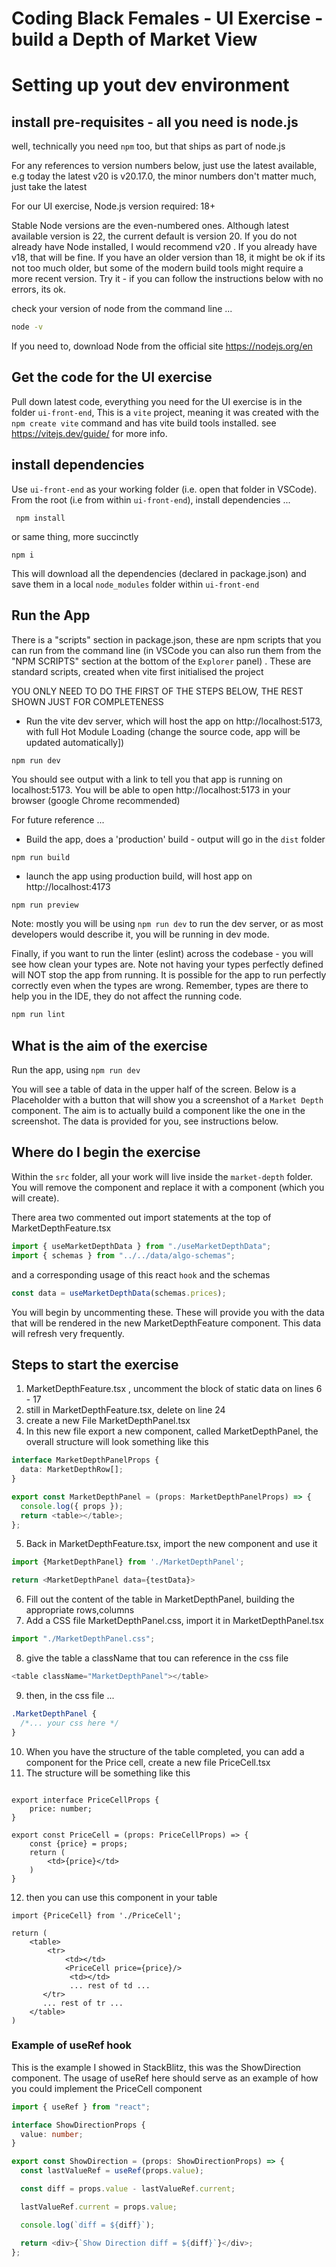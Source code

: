 # Coding Black Females - UI Exercise - build a Depth of Market View

# Setting up yout dev environment

## install pre-requisites - all you need is node.js

well, technically you need `npm` too, but that ships as part of node.js

For any references to version numbers below, just use the latest available, e.g today the latest v20 is v20.17.0, the minor numbers don't matter much, just take the latest

For our UI exercise, Node.js version required: 18+

Stable Node versions are the even-numbered ones. Although latest available version is 22, the current default is version 20. If you do not already have Node installed, I would recommend v20 . If you already have v18, that will be fine. If you have an older version than 18, it might be ok if its not too much older, but some of the modern build tools might require a more recent version. Try it - if you can follow the instructions below with no errors, its ok.

check your version of node from the command line ...

```bash
node -v
```

If you need to, download Node from the official site
https://nodejs.org/en

## Get the code for the UI exercise

Pull down latest code, everything you need for the UI exercise is in the folder `ui-front-end`,
This is a `vite` project, meaning it was created with the `npm create vite` command and has vite build tools installed. see https://vitejs.dev/guide/ for more info.

## install dependencies

Use `ui-front-end` as your working folder (i.e. open that folder in VSCode).
From the root (i.e from within `ui-front-end`), install dependencies ...

```
 npm install
```

or same thing, more succinctly

```
npm i
```

This will download all the dependencies (declared in package.json) and save them in a local `node_modules` folder within `ui-front-end`

## Run the App

There is a "scripts" section in package.json, these are npm scripts that you can run from the command line (in VSCode you can also run them from the "NPM SCRIPTS" section at the bottom of the `Explorer` panel) . These are standard scripts, created when vite first initialised the project

YOU ONLY NEED TO DO THE FIRST OF THE STEPS BELOW, THE REST SHOWN JUST FOR COMPLETENESS

- Run the vite dev server, which will host the app on http://localhost:5173, with full Hot Module Loading (change the source code, app will be updated automatically])

```bash
npm run dev
```

You should see output with a link to tell you that app is running on localhost:5173. You will be able to open http://localhost:5173 in your browser (google Chrome recommended)

For future reference ...

- Build the app, does a 'production' build - output will go in the `dist` folder

```
npm run build
```

- launch the app using production build, will host app on http://localhost:4173

```
npm run preview
```

Note: mostly you will be using `npm run dev` to run the dev server, or as most developers would describe it, you will be running in dev mode.

Finally, if you want to run the linter (eslint) across the codebase - you will see how clean your types are. Note not having your types perfectly defined will NOT stop the app from running. It is possible for the app to run perfectly correctly even when the types are wrong. Remember, types are there to help you in the IDE, they do not affect the running code.

```bash
npm run lint
```

## What is the aim of the exercise

Run the app, using `npm run dev`

You will see a table of data in the upper half of the screen. Below is a Placeholder with a button that will show you a screenshot of a `Market Depth` component. The aim is to actually
build a component like the one in the screenshot. The data is provided for you, see instructions below.

## Where do I begin the exercise

Within the `src` folder, all your work will live inside the `market-depth` folder.
You will remove the <Placeholder /> component and replace it with a <MarketDepthPanel /> component (which you will create).

There area two commented out import statements at the top of MarketDepthFeature.tsx

```typescript
import { useMarketDepthData } from "./useMarketDepthData";
import { schemas } from "../../data/algo-schemas";
```

and a corresponding usage of this react `hook` and the schemas

```typescript
const data = useMarketDepthData(schemas.prices);
```

You will begin by uncommenting these. These will provide you with the data that will be rendered in the new MarketDepthFeature component. This data will refresh very frequently.

## Steps to start the exercise

1. MarketDepthFeature.tsx , uncomment the block of static data on lines 6 - 17
2. still in MarketDepthFeature.tsx, delete <PlaceHolder /> on line 24
3. create a new File MarketDepthPanel.tsx
4. In this new file export a new component, called MarketDepthPanel, the overall structure will look something like this

```typescript
interface MarketDepthPanelProps {
  data: MarketDepthRow[];
}

export const MarketDepthPanel = (props: MarketDepthPanelProps) => {
  console.log({ props });
  return <table></table>;
};
```

5. Back in MarketDepthFeature.tsx, import the new component and use it

```typescript
import {MarketDepthPanel} from './MarketDepthPanel';

return <MarketDepthPanel data={testData}>

```

6. Fill out the content of the table in MarketDepthPanel, building the appropriate rows,columns
7. Add a CSS file MarketDepthPanel.css, import it in MarketDepthPanel.tsx

```typescript
import "./MarketDepthPanel.css";
```

8. give the table a className that tou can reference in the css file

```typescript
<table className="MarketDepthPanel"></table>
```

9. then, in the css file ...

```css
.MarketDepthPanel {
  /*... your css here */
}
```

10. When you have the structure of the table completed, you can add a component for the Price cell, create a new file PriceCell.tsx
11. The structure will be something like this

```

export interface PriceCellProps {
    price: number;
}

export const PriceCell = (props: PriceCellProps) => {
    const {price} = props;
    return (
        <td>{price}</td>
    )
}

```

12. then you can use this component in your table

```
import {PriceCell} from './PriceCell';

return (
    <table>
        <tr>
            <td></td>
            <PriceCell price={price}/>
             <td></td>
             ... rest of td ...
       </tr>
       ... rest of tr ...
    </table>
)
```

### Example of useRef hook

This is the example I showed in StackBlitz, this was the ShowDirection component. The usage of useRef
here should serve as an example of how you could implement the PriceCell component

```typescript
import { useRef } from "react";

interface ShowDirectionProps {
  value: number;
}

export const ShowDirection = (props: ShowDirectionProps) => {
  const lastValueRef = useRef(props.value);

  const diff = props.value - lastValueRef.current;

  lastValueRef.current = props.value;

  console.log(`diff = ${diff}`);

  return <div>{`Show Direction diff = ${diff}`}</div>;
};
```
